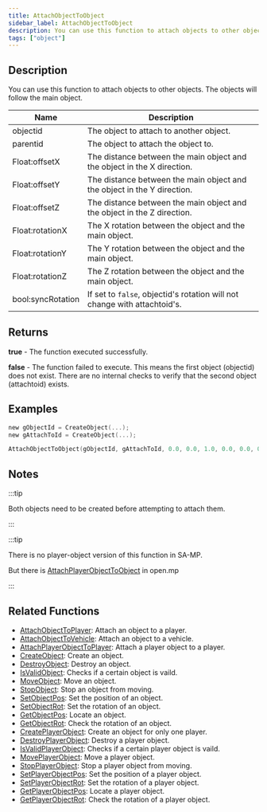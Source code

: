```yaml
---
title: AttachObjectToObject
sidebar_label: AttachObjectToObject
description: You can use this function to attach objects to other objects.
tags: ["object"]
---
```


## Description

You can use this function to attach objects to other objects. The objects will follow the main object.

| Name              | Description                                                               |
| ----------------- | ------------------------------------------------------------------------- |
| objectid          | The object to attach to another object.                                   |
| parentid          | The object to attach the object to.                                       |
| Float:offsetX     | The distance between the main object and the object in the X direction.   |
| Float:offsetY     | The distance between the main object and the object in the Y direction.   |
| Float:offsetZ     | The distance between the main object and the object in the Z direction.   |
| Float:rotationX   | The X rotation between the object and the main object.                    |
| Float:rotationY   | The Y rotation between the object and the main object.                    |
| Float:rotationZ   | The Z rotation between the object and the main object.                    |
| bool:syncRotation | If set to `false`, objectid's rotation will not change with attachtoid's. |

## Returns

**true** - The function executed successfully.

**false** - The function failed to execute. This means the first object (objectid) does not exist. There are no internal checks to verify that the second object (attachtoid) exists.

## Examples

```c
new gObjectId = CreateObject(...);
new gAttachToId = CreateObject(...);

AttachObjectToObject(gObjectId, gAttachToId, 0.0, 0.0, 1.0, 0.0, 0.0, 0.0, true);
```

## Notes

:::tip

Both objects need to be created before attempting to attach them.

:::

:::tip

There is no player-object version of this function in SA-MP.

But there is [AttachPlayerObjectToObject](AttachPlayerObjectToObject) in open.mp

:::

## Related Functions

- [AttachObjectToPlayer](AttachObjectToPlayer): Attach an object to a player.
- [AttachObjectToVehicle](AttachObjectToVehicle): Attach an object to a vehicle.
- [AttachPlayerObjectToPlayer](AttachPlayerObjectToPlayer): Attach a player object to a player.
- [CreateObject](CreateObject): Create an object.
- [DestroyObject](DestroyObject): Destroy an object.
- [IsValidObject](IsValidObject): Checks if a certain object is vaild.
- [MoveObject](MoveObject): Move an object.
- [StopObject](StopObject): Stop an object from moving.
- [SetObjectPos](SetObjectPos): Set the position of an object.
- [SetObjectRot](SetObjectRot): Set the rotation of an object.
- [GetObjectPos](GetObjectPos): Locate an object.
- [GetObjectRot](GetObjectRot): Check the rotation of an object.
- [CreatePlayerObject](CreatePlayerObject): Create an object for only one player.
- [DestroyPlayerObject](DestroyPlayerObject): Destroy a player object.
- [IsValidPlayerObject](IsValidPlayerObject): Checks if a certain player object is vaild.
- [MovePlayerObject](MovePlayerObject): Move a player object.
- [StopPlayerObject](StopPlayerObject): Stop a player object from moving.
- [SetPlayerObjectPos](SetPlayerObjectPos): Set the position of a player object.
- [SetPlayerObjectRot](SetPlayerObjectRot): Set the rotation of a player object.
- [GetPlayerObjectPos](GetPlayerObjectPos): Locate a player object.
- [GetPlayerObjectRot](GetPlayerObjectRot): Check the rotation of a player object.
